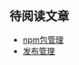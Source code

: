 ## 待阅读文章

- [npm包管理](https://juejin.im/post/5d09054f51882563194b302c)
- [发布管理](https://zhuanlan.zhihu.com/p/75787319)

